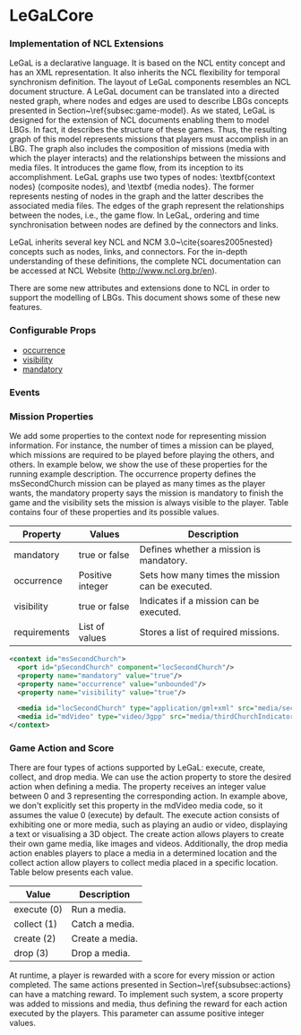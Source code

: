 # LeGaLCore


### Implementation of NCL Extensions

LeGaL is a declarative language. It is based on the NCL entity concept and has an XML representation. It also inherits the NCL flexibility for temporal synchronism definition. The layout of LeGaL components resembles an NCL document structure. A LeGaL document can be translated into a directed nested graph, where nodes and edges are used to describe LBGs concepts presented in Section~\ref{subsec:game-model}. As we stated, LeGaL is designed for the extension of NCL documents enabling them to model LBGs. In fact, it describes the structure of these games. Thus, the resulting graph of this model represents missions that players must accomplish in an LBG. The graph also includes the composition of missions (media with which the player interacts) and the relationships between the missions and media files. It introduces the game flow, from its inception to its accomplishment. LeGaL graphs use two types of nodes: \textbf{context nodes} (composite nodes), and \textbf {media nodes}. The former represents nesting of nodes in the graph and the latter describes the associated media files. The edges of the graph represent the relationships between the nodes, i.e., the game flow. In LeGaL, ordering and time synchronisation between nodes are defined by the connectors and links.

LeGaL inherits several key NCL and NCM 3.0~\cite{soares2005nested} concepts such as nodes, links, and connectors. For the in-depth understanding of these definitions, the complete NCL documentation can be accessed at NCL Website (http://www.ncl.org.br/en).

There are some new attributes and extensions done to NCL in order to support the modelling of LBGs. This document shows some of these new features.

### Configurable Props
* [occurrence](#occurrence)
* [visibility](#visibility)
* [mandatory](#mandatory)

### Events

### Mission Properties

We add some properties to the context node for representing mission information. For instance, the number of times a mission can be played, which missions are required to be played before playing the others, and others. In example below, we show the use of these properties for the running example description. The occurrence property defines the msSecondChurch mission can be played as many times as the player wants, the mandatory property says the mission is mandatory to finish the game and the visibility sets the mission is always visible to the player. Table contains four of these properties and its possible values.

Property | Values | Description
--- | --- | ---
mandatory | true or false | Defines whether a mission is mandatory.
occurrence | Positive integer | Sets how many times the mission can be executed.
visibility | true or false | Indicates if a mission can be executed.
requirements | List of values | Stores a list of required missions.

``` xml
<context id="msSecondChurch">
  <port id="pSecondChurch" component="locSecondChurch"/>
  <property name="mandatory" value="true"/>
  <property name="occurrence" value="unbounded"/>
  <property name="visibility" value="true"/>

  <media id="locSecondChurch" type="application/gml+xml" src="media/secondChurch.gml"/>
  <media id="mdVideo" type="video/3gpp" src="media/thirdChurchIndicator.3gp"/>
</context>
```

### Game Action and Score

There are four types of actions supported by LeGaL: execute, create, collect, and drop media. We can use the action property to store the desired action when defining a media. The property receives an integer value between 0 and 3 representing the corresponding action. In example above, we don't explicitly set this property in the mdVideo media code, so it assumes the value 0 (execute) by default. The  execute action consists of exhibiting one or more media, such as playing an audio or video, displaying a text or visualising a 3D object. The create action allows players to create their own game media, like images and videos. Additionally, the drop media action enables players to place a media in a determined location and the collect action allow players to collect media placed in a specific location. Table below presents each value.

Value | Description
--- | ---
execute (0) | Run a media.
collect (1) | Catch a media.
create (2) | Create a media.
drop (3) | Drop a media.

At runtime, a player is rewarded with a score for every mission or action completed. The same actions presented in Section~\ref{subsubsec:actions} can have a matching reward. To implement such system, a score property was added to missions and media, thus defining the reward for each action executed by the players. This parameter can assume positive integer values.
